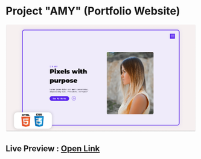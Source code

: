 # Project "AMY" (Portfolio Website)
![Watch Now](./image/ReadMeBanner.png)

## Live Preview : [Open Link](https://portfolio-amys.netlify.app/)



